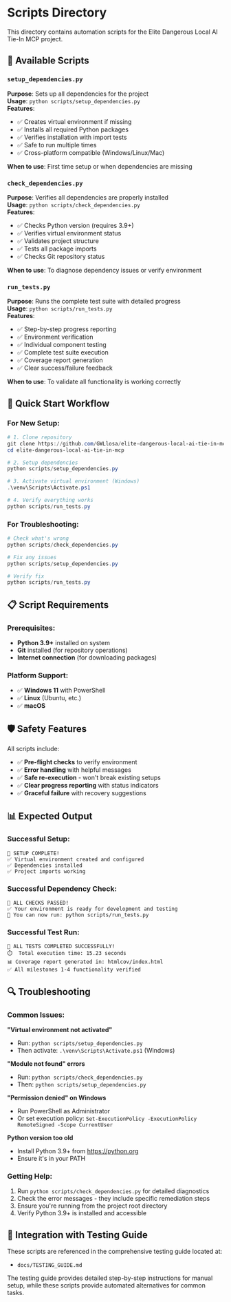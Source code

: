 # Scripts Directory

This directory contains automation scripts for the Elite Dangerous Local AI Tie-In MCP project.

## 🔧 Available Scripts

### `setup_dependencies.py`
**Purpose**: Sets up all dependencies for the project  
**Usage**: `python scripts/setup_dependencies.py`  
**Features**:
- ✅ Creates virtual environment if missing
- ✅ Installs all required Python packages
- ✅ Verifies installation with import tests
- ✅ Safe to run multiple times
- ✅ Cross-platform compatible (Windows/Linux/Mac)

**When to use**: First time setup or when dependencies are missing

### `check_dependencies.py`
**Purpose**: Verifies all dependencies are properly installed  
**Usage**: `python scripts/check_dependencies.py`  
**Features**:
- ✅ Checks Python version (requires 3.9+)
- ✅ Verifies virtual environment status
- ✅ Validates project structure
- ✅ Tests all package imports
- ✅ Checks Git repository status

**When to use**: To diagnose dependency issues or verify environment

### `run_tests.py`
**Purpose**: Runs the complete test suite with detailed progress  
**Usage**: `python scripts/run_tests.py`  
**Features**:
- ✅ Step-by-step progress reporting
- ✅ Environment verification
- ✅ Individual component testing
- ✅ Complete test suite execution
- ✅ Coverage report generation
- ✅ Clear success/failure feedback

**When to use**: To validate all functionality is working correctly

## 🚀 Quick Start Workflow

### For New Setup:
```powershell
# 1. Clone repository
git clone https://github.com/GWLlosa/elite-dangerous-local-ai-tie-in-mcp.git
cd elite-dangerous-local-ai-tie-in-mcp

# 2. Setup dependencies
python scripts/setup_dependencies.py

# 3. Activate virtual environment (Windows)
.\venv\Scripts\Activate.ps1

# 4. Verify everything works
python scripts/run_tests.py
```

### For Troubleshooting:
```powershell
# Check what's wrong
python scripts/check_dependencies.py

# Fix any issues
python scripts/setup_dependencies.py

# Verify fix
python scripts/run_tests.py
```

## 📋 Script Requirements

### Prerequisites:
- **Python 3.9+** installed on system
- **Git** installed (for repository operations)
- **Internet connection** (for downloading packages)

### Platform Support:
- ✅ **Windows 11** with PowerShell
- ✅ **Linux** (Ubuntu, etc.)
- ✅ **macOS**

## 🛡️ Safety Features

All scripts include:
- ✅ **Pre-flight checks** to verify environment
- ✅ **Error handling** with helpful messages
- ✅ **Safe re-execution** - won't break existing setups
- ✅ **Clear progress reporting** with status indicators
- ✅ **Graceful failure** with recovery suggestions

## 📊 Expected Output

### Successful Setup:
```
🎉 SETUP COMPLETE!
✅ Virtual environment created and configured
✅ Dependencies installed
✅ Project imports working
```

### Successful Dependency Check:
```
🎉 ALL CHECKS PASSED!
✅ Your environment is ready for development and testing
🚀 You can now run: python scripts/run_tests.py
```

### Successful Test Run:
```
🎉 ALL TESTS COMPLETED SUCCESSFULLY!
⏱️  Total execution time: 15.23 seconds
📊 Coverage report generated in: htmlcov/index.html
✅ All milestones 1-4 functionality verified
```

## 🔍 Troubleshooting

### Common Issues:

**"Virtual environment not activated"**
- Run: `python scripts/setup_dependencies.py`
- Then activate: `.\venv\Scripts\Activate.ps1` (Windows)

**"Module not found" errors**
- Run: `python scripts/check_dependencies.py`
- Then: `python scripts/setup_dependencies.py`

**"Permission denied" on Windows**
- Run PowerShell as Administrator
- Or set execution policy: `Set-ExecutionPolicy -ExecutionPolicy RemoteSigned -Scope CurrentUser`

**Python version too old**
- Install Python 3.9+ from https://python.org
- Ensure it's in your PATH

### Getting Help:
1. Run `python scripts/check_dependencies.py` for detailed diagnostics
2. Check the error messages - they include specific remediation steps
3. Ensure you're running from the project root directory
4. Verify Python 3.9+ is installed and accessible

## 🎯 Integration with Testing Guide

These scripts are referenced in the comprehensive testing guide located at:
- `docs/TESTING_GUIDE.md`

The testing guide provides detailed step-by-step instructions for manual setup, while these scripts provide automated alternatives for common tasks.
